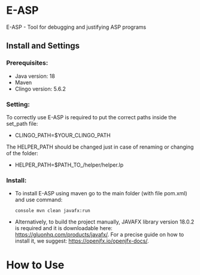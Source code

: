# E-ASP
E-ASP - Tool for debugging and justifying ASP programs 

## Install and Settings

### Prerequisites:
- Java version: 18
- Maven
- Clingo version: 5.6.2 

### Setting:
To correctly use E-ASP is required to put the correct paths inside the set_path file:
  - CLINGO_PATH=$YOUR_CLINGO_PATH


The HELPER_PATH should be changed just in case of renaming or changing of the folder:
  - HELPER_PATH=$PATH_TO_/helper/helper.lp 
 
### Install:
- To install E-ASP using maven go to the main folder (with file pom.xml) and use command:

  
   ```console mvn clean javafx:run```

- Alternatively, to build the project manually, JAVAFX library version 18.0.2 is required and it is downloadable here: https://gluonhq.com/products/javafx/. For a precise guide on how to install it, we suggest: https://openjfx.io/openjfx-docs/.



# How to Use

